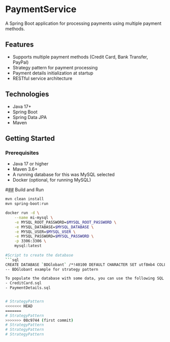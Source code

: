 # PaymentService

A Spring Boot application for processing payments using multiple payment methods.

## Features

- Supports multiple payment methods (Credit Card, Bank Transfer, PayPal)
- Strategy pattern for payment processing
- Payment details initialization at startup
- RESTful service architecture

## Technologies

- Java 17+
- Spring Boot
- Spring Data JPA
- Maven

## Getting Started

### Prerequisites

- Java 17 or higher
- Maven 3.6+
- A running database for this was MySQL selected
- Docker (optional, for running MySQL)

#[##]() Build and Run

```bash
mvn clean install
mvn spring-boot:run

docker run -d \
    --name mi-mysql \
    -e MYSQL_ROOT_PASSWORD=$MYSQL_ROOT_PASSWORD \
    -e MYSQL_DATABASE=$MYSQL_DATABASE \
    -e MYSQL_USER=$MYSQL_USER \
    -e MYSQL_PASSWORD=$MYSQL_PASSWORD \
    -p 3306:3306 \
    mysql:latest
    
#Script to create the database
```sql
CREATE DATABASE `BDGlobant` /*!40100 DEFAULT CHARACTER SET utf8mb4 COLLATE utf8mb4_0900_ai_ci */ /*!80016 DEFAULT ENCRYPTION='N' */;
-- BDGlobant example for strategy pattern

To populate the database with some data, you can use the following SQL scripts in folder DatabaseScripts:
- CreditCard.sql
- PaymentDetails.sql


# StrategyPattern
<<<<<<< HEAD
=======
# StrategyPattern
>>>>>>> 08c9744 (first commit)
# StrategyPattern
# StrategyPattern
# StrategyPattern
